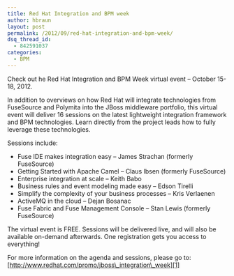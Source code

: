 ```yaml
---
title: Red Hat Integration and BPM week
author: hbraun
layout: post
permalink: /2012/09/red-hat-integration-and-bpm-week/
dsq_thread_id:
  - 842591037
categories:
  - BPM
---
```

Check out he Red Hat Integration and BPM Week virtual event – October 15-18, 2012.

In addition to overviews on how Red Hat will integrate technologies from FuseSource and Polymita into the JBoss middleware portfolio, this virtual event will deliver 16 sessions on the latest lightweight integration framework and BPM technologies. Learn directly from the project leads how to fully leverage these technologies.

Sessions include:  
* Fuse IDE makes integration easy – James Strachan (formerly FuseSource)  
* Getting Started with Apache Camel – Claus Ibsen (formerly FuseSource)  
* Enterprise integration at scale – Keith Babo  
* Business rules and event modeling made easy – Edson Tirelli  
* Simplify the complexity of your business processes – Kris Verlaenen  
* ActiveMQ in the cloud – Dejan Bosanac  
* Fuse Fabric and Fuse Management Console – Stan Lewis (formerly FuseSource)

The virtual event is FREE. Sessions will be delivered live, and will also be available on-demand afterwards. One registration gets you access to everything! 

For more information on the agenda and sessions, please go to: [http://www.redhat.com/promo/jboss\_integration\_week][1]

 [1]: http://www.redhat.com/promo/jboss_integration_week
